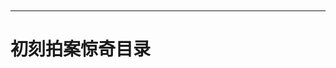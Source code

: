 <h1 style="text-align:center;background-image: url('_images/cover.jpg');background-size:cover">
<br>
<br>
<br>
<br>
<br>
<br>
<br>
<br>
<br>
<br>
<br>
<br>
<br>
<br>
<br>
<br>
<br>
<br>
<br>
<br>
</h1>

---
# 初刻拍案惊奇目录 &emsp;&emsp;&emsp;&emsp;&emsp;&emsp;&emsp;&emsp;&emsp;

```{tableofcontents}
```
